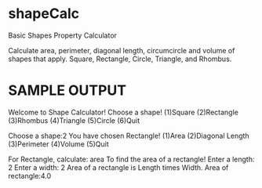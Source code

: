 # shapeCalc
Basic Shapes Property Calculator

Calculate area, perimeter, diagonal length, circumcircle and volume of shapes that apply.
Square, Rectangle, Circle, Triangle, and Rhombus. 

# SAMPLE OUTPUT
Welcome to Shape Calculator!
Choose a shape!
(1)Square
(2)Rectangle
(3)Rhombus
(4)Triangle
(5)Circle
(6)Quit 

Choose a shape:2
You have chosen Rectangle!
(1)Area 
(2)Diagonal Length 
(3)Perimeter
(4)Volume
(5)Quit 

For Rectangle, calculate: area
To find the area of a rectangle!
Enter a length: 2
Enter a width: 2
Area of a rectangle is Length times Width.
Area of rectangle:4.0
